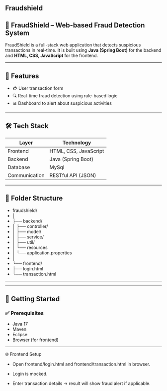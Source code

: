 ## Fraudshield
## 🚨 FraudShield – Web-based Fraud Detection System

FraudShield is a full-stack web application that detects suspicious transactions in real-time. It is built using **Java (Spring Boot)** for the backend and **HTML, CSS, JavaScript** for the frontend.

---

## 📌 Features

- 💳 User transaction form
- 🔍 Real-time fraud detection using rule-based logic
- 📊 Dashboard to alert about suspicious activities
---

## 🛠️ Tech Stack

| Layer         | Technology               |
|---------------|--------------------------|
| Frontend      | HTML, CSS, JavaScript    |
| Backend       | Java (Spring Boot)       |
| Database      | MySql                    |
| Communication | RESTful API (JSON)       |

---

## 📁 Folder Structure
- fraudshield/
- │
- ├── backend/
- │ ├── controller/
- │ ├── model/
- │ ├── service/
- │ ├── util/
- │ └── resources
- │ └── application.properties
- │
- └── frontend/
- ├── login.html
- └── transaction.html
 ---

---

## 🚀 Getting Started

### ✅ Prerequisites
- Java 17 
- Maven 
- Eclipse
- Browser (for frontend)

---
🌐 Frontend Setup

- Open frontend/login.html and frontend/transaction.html in browser.

- Login is mocked.

- Enter transaction details → result will show fraud alert if applicable.



